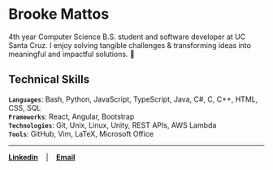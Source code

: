 # Brooke Mattos

4th year Computer Science B.S. student and software developer at UC Santa Cruz. I enjoy solving tangible challenges & transforming ideas into meaningful and impactful solutions. 🚀

## Technical Skills

**`Languages`**: Bash, Python, JavaScript, TypeScript, Java, C\#, C, C++, HTML, CSS, SQL <br>
**`Frameworks`**: React, Angular, Bootstrap <br>
**`Technologies`**: Git, Unix, Linux, Unity, REST APIs, AWS Lambda <br>
**`Tools`**: GitHub, Vim, LaTeX, Microsoft Office

---

[**Linkedin**](https://www.linkedin.com/in/brooke-mattos/) &nbsp;&nbsp; | &nbsp;&nbsp; [**Email**](mailto:brmattosbus@gmail.com)
